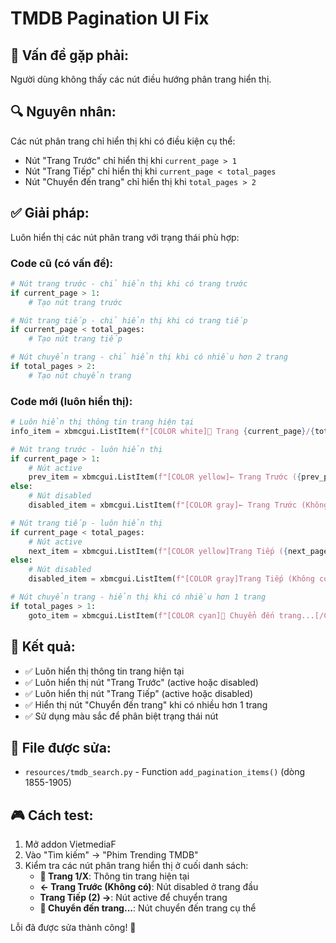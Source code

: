 # TMDB Pagination UI Fix

## 🐛 **Vấn đề gặp phải:**

Người dùng không thấy các nút điều hướng phân trang hiển thị.

## 🔍 **Nguyên nhân:**

Các nút phân trang chỉ hiển thị khi có điều kiện cụ thể:
- Nút "Trang Trước" chỉ hiển thị khi `current_page > 1`
- Nút "Trang Tiếp" chỉ hiển thị khi `current_page < total_pages`
- Nút "Chuyển đến trang" chỉ hiển thị khi `total_pages > 2`

## ✅ **Giải pháp:**

Luôn hiển thị các nút phân trang với trạng thái phù hợp:

### **Code cũ (có vấn đề):**
```python
# Nút trang trước - chỉ hiển thị khi có trang trước
if current_page > 1:
    # Tạo nút trang trước

# Nút trang tiếp - chỉ hiển thị khi có trang tiếp
if current_page < total_pages:
    # Tạo nút trang tiếp

# Nút chuyển trang - chỉ hiển thị khi có nhiều hơn 2 trang
if total_pages > 2:
    # Tạo nút chuyển trang
```

### **Code mới (luôn hiển thị):**
```python
# Luôn hiển thị thông tin trang hiện tại
info_item = xbmcgui.ListItem(f"[COLOR white]📄 Trang {current_page}/{total_pages}[/COLOR]")

# Nút trang trước - luôn hiển thị
if current_page > 1:
    # Nút active
    prev_item = xbmcgui.ListItem(f"[COLOR yellow]← Trang Trước ({prev_page})[/COLOR]")
else:
    # Nút disabled
    disabled_item = xbmcgui.ListItem(f"[COLOR gray]← Trang Trước (Không có)[/COLOR]")

# Nút trang tiếp - luôn hiển thị
if current_page < total_pages:
    # Nút active
    next_item = xbmcgui.ListItem(f"[COLOR yellow]Trang Tiếp ({next_page}) →[/COLOR]")
else:
    # Nút disabled
    disabled_item = xbmcgui.ListItem(f"[COLOR gray]Trang Tiếp (Không có) →[/COLOR]")

# Nút chuyển trang - hiển thị khi có nhiều hơn 1 trang
if total_pages > 1:
    goto_item = xbmcgui.ListItem(f"[COLOR cyan]🔢 Chuyển đến trang...[/COLOR]")
```

## 🎯 **Kết quả:**

- ✅ Luôn hiển thị thông tin trang hiện tại
- ✅ Luôn hiển thị nút "Trang Trước" (active hoặc disabled)
- ✅ Luôn hiển thị nút "Trang Tiếp" (active hoặc disabled)
- ✅ Hiển thị nút "Chuyển đến trang" khi có nhiều hơn 1 trang
- ✅ Sử dụng màu sắc để phân biệt trạng thái nút

## 📁 **File được sửa:**

- `resources/tmdb_search.py` - Function `add_pagination_items()` (dòng 1855-1905)

## 🎮 **Cách test:**

1. Mở addon VietmediaF
2. Vào "Tìm kiếm" → "Phim Trending TMDB"
3. Kiểm tra các nút phân trang hiển thị ở cuối danh sách:
   - **📄 Trang 1/X**: Thông tin trang hiện tại
   - **← Trang Trước (Không có)**: Nút disabled ở trang đầu
   - **Trang Tiếp (2) →**: Nút active để chuyển trang
   - **🔢 Chuyển đến trang...**: Nút chuyển đến trang cụ thể

Lỗi đã được sửa thành công! 🎉
